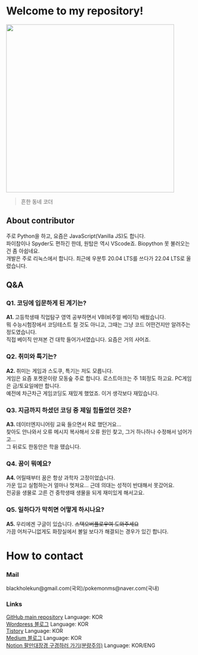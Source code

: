 <h1>Welcome to my repository!</h1>
<img src="https://img1.daumcdn.net/thumb/R1280x0/?scode=mtistory2&fname=https%3A%2F%2Fblog.kakaocdn.net%2Fdn%2Fb6LRhS%2FbtrU15fhiuo%2Ff8PbnI5vQVv1BeKSK2kohK%2Fimg.jpg" width="450">
<blockquote>흔한 동네 코더</blockquote> 
<h2>About contributor</h2>
주로 Python을 하고, 요즘은 JavaScript(Vanilla JS)도 합니다. <br>
파이참이나 Spyder도 편하긴 한데, 원탑은 역시 VScode죠. Biopython 못 불러오는 건 좀 아쉽네요. <br>
개발은 주로 리눅스에서 합니다. 최근에 우분투 20.04 LTS를 쓰다가 22.04 LTS로 올렸습니다. 
<h2>Q&A</h2>
<h3>Q1. 코딩에 입문하게 된 계기는?</h3>
<b>A1. </b>고등학생때 직업탐구 영역 공부하면서 VB(비주얼 베이직) 배웠습니다. <br>
뭐 수능시험장에서 코딩테스트 칠 것도 아니고, 그때는 그냥 코드 어떤건지만 알려주는 정도였습니다. <br>
직접 베이직 만져본 건 대학 들어가서였습니다. 요즘은 거의 사어죠. <br>
<h3>Q2. 취미와 특기는? </h3>
<b>A2. </b>취미는 게임과 스도쿠, 특기는 저도 모릅니다. <br>
게임은 요즘 포켓몬이랑 모동숲 주로 합니다. 로스트아크는 주 1회정도 하고요. PC게임은 금/토요일에만 합니다. <br>
예전에 차근차근 게임코딩도 재밌게 했었죠. 이거 생각보다 재밌습니다. <br>
<h3>Q3. 지금까지 하셨던 코딩 중 제일 힘들었던 것은? </h3>
<b>A3. </b>데이터엔지니어링 교육 들으면서 R로 했던거요... <br>
찾아도 안나와서 오류 메시지 복사해서 오류 원인 찾고, 그거 하나하나 수정해서 넘어가고... <br>
그 뒤로도 한동안은 학을 뗐습니다. 
<h3>Q4. 꿈이 뭐예요? </h3>
<b>A4. </b>어릴때부터 꿈은 항상 과학자 고정이었습니다. <br>
가운 입고 실험하는거 얼마나 멋져요... 근데 의대는 성적이 반대해서 못갔어요. <br>
전공을 생물로 고른 건 중학생때 생물을 되게 재미있게 해서고요. <br>
<h3>Q5. 일하다가 막히면 어떻게 하시나요? </h3>
<b>A5. </b>우리에겐 구글이 있습니다. <s>스택오버플로우여 도와주세요</s><br>
가끔 어처구니없게도 화장실에서 볼일 보다가 해결되는 경우가 있긴 합니다. 
<h1>How to contact</h1>
<h3>Mail</h3>
blackholekun@gmail.com(국외)/pokemonms@naver.com(국내)<br>
<h3>Links</h3>
<a href="https://github.com/koreanraichu/CodingPDS">GitHub main repository</a> Language: KOR<br>
<a href="https://koreanraichu.sfuhost.com/">Wordpress 블로그</a> Language: KOR<br>
<a href="https://koreanraichu.tistory.com/">Tistory</a> Language: KOR<br>
<a href="https://medium.com/@koreanraichu">Medium 블로그</a> Language: KOR<br>
<a href="https://study-ing.notion.site/Molecular-recognization-c42def0b6a884f67af3fcb7f14bfa45f">Notion 팔만대장경 구경하러 가기(분량주의)</a> Language: KOR/ENG
